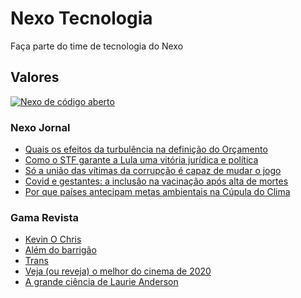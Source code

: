 # Nexo Tecnologia

Faça parte do time de tecnologia do Nexo


## Valores

[![Nexo de código aberto](https://i.ytimg.com/vi/rdpReYuxI5M/maxresdefault.jpg)](https://www.youtube.com/watch?v=rdpReYuxI5M&t=2s)

### Nexo Jornal

<!-- NEXO_LIST:START -->
- [Quais os efeitos da turbulência na definição do Orçamento](https://www.nexojornal.com.br/expresso/2021/04/23/Quais-os-efeitos-da-turbul%C3%AAncia-na-defini%C3%A7%C3%A3o-do-Or%C3%A7amento)
- [Como o STF garante a Lula uma vitória jurídica e política](https://www.nexojornal.com.br/expresso/2021/04/22/Como-o-STF-garante-a-Lula-uma-vit%C3%B3ria-jur%C3%ADdica-e-pol%C3%ADtica)
- [Só a união das vítimas da corrupção é capaz de mudar o jogo](https://www.nexojornal.com.br/colunistas/2021/S%C3%B3-a-uni%C3%A3o-das-v%C3%ADtimas-da-corrup%C3%A7%C3%A3o-%C3%A9-capaz-de-mudar-o-jogo)
- [Covid e gestantes: a inclusão na vacinação após alta de mortes](https://www.nexojornal.com.br/expresso/2021/04/22/Covid-e-gestantes-a-inclus%C3%A3o-na-vacina%C3%A7%C3%A3o-ap%C3%B3s-alta-de-mortes)
- [Por que países antecipam metas ambientais na Cúpula do Clima](https://www.nexojornal.com.br/expresso/2021/04/22/Por-que-pa%C3%ADses-antecipam-metas-ambientais-na-C%C3%BApula-do-Clima)
<!-- NEXO_LIST:END -->

### Gama Revista

<!-- GAMA_LIST:START -->
- [Kevin O Chris](http://gamarevista.uol.com.br/pessoas/questionario-proust/kevin-o-chris/)
- [Além do barrigão](http://gamarevista.uol.com.br/estilo-de-vida/saude/alem-do-barrigao/)
- [Trans](http://gamarevista.uol.com.br/cultura/trecho-de-livro/trans/)
- [Veja (ou reveja) o melhor do cinema de 2020](http://gamarevista.uol.com.br/achamos-que-vale/assistir/veja-ou-reveja-o-melhor-do-cinema-de-2020/)
- [A grande ciência de Laurie Anderson](http://gamarevista.uol.com.br/achamos-que-vale/ouvir/a-grande-ciencia-de-laurie-anderson/)
<!-- GAMA_LIST:END -->

